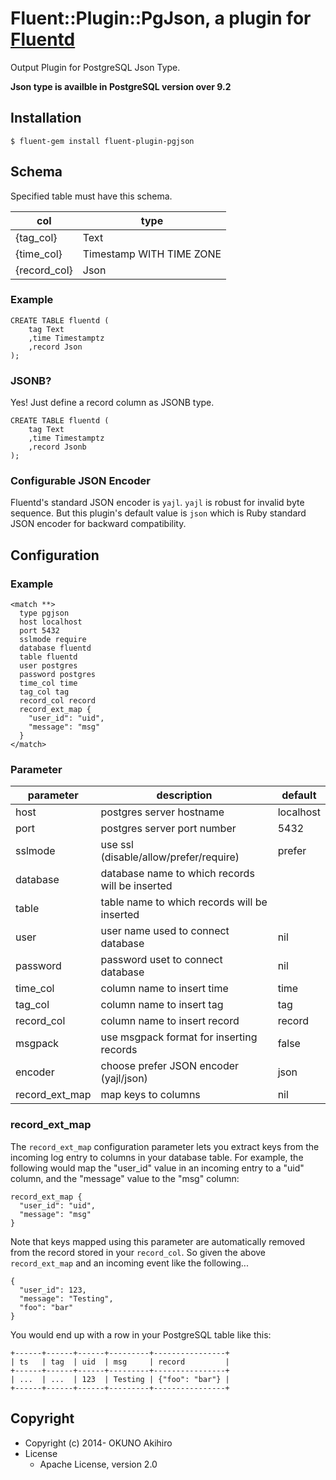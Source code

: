 # Fluent::Plugin::PgJson, a plugin for [Fluentd](http://fluentd.org)

Output Plugin for PostgreSQL Json Type.

<b>Json type is availble in PostgreSQL version over 9.2</b>

## Installation

`$ fluent-gem install fluent-plugin-pgjson`

## Schema

Specified table must have this schema.

|col|type|
|---|---|
|{tag_col}|Text|
|{time_col}|Timestamp WITH TIME ZONE|
|{record_col}|Json|

### Example

```
CREATE TABLE fluentd (
    tag Text
    ,time Timestamptz
    ,record Json
);
```
### JSONB?

Yes! Just define a record column as JSONB type.

```
CREATE TABLE fluentd (
    tag Text
    ,time Timestamptz
    ,record Jsonb
);
```

### Configurable JSON Encoder

Fluentd's standard JSON encoder is `yajl`.
`yajl` is robust for invalid byte sequence.
But this plugin's default value is `json` which is Ruby standard JSON encoder for backward compatibility.

## Configuration

### Example

```
<match **>
  type pgjson
  host localhost
  port 5432
  sslmode require
  database fluentd
  table fluentd
  user postgres
  password postgres
  time_col time
  tag_col tag
  record_col record
  record_ext_map {
    "user_id": "uid",
    "message": "msg"
  }
</match>
```

### Parameter

|parameter|description|default|
|---|---|---|
|host|postgres server hostname|localhost|
|port|postgres server port number|5432|
|sslmode|use ssl (disable/allow/prefer/require)|prefer||
|database|database name to which records will be inserted||
|table|table name to which records will be inserted||
|user|user name used to connect database|nil|
|password|password uset to connect database|nil|
|time_col|column name to insert time|time|
|tag_col|column name to insert tag|tag|
|record_col|column name to insert record|record|
|msgpack|use msgpack format for inserting records|false|
|encoder|choose prefer JSON encoder (yajl/json)|json|
|record_ext_map|map keys to columns|nil|

### record_ext_map

The `record_ext_map` configuration parameter lets you extract keys from the
incoming log entry to columns in your database table. For example, the following
would map the "user_id" value in an incoming entry to a "uid" column, and the
"message" value to the "msg" column:

```
record_ext_map {
  "user_id": "uid",
  "message": "msg"
}
```

Note that keys mapped using this parameter are automatically removed from the
record stored in your `record_col`. So given the above `record_ext_map` and an
incoming event like the following...

```
{
  "user_id": 123,
  "message": "Testing",
  "foo": "bar"
}
```

You would end up with a row in your PostgreSQL table like this:

```
+------+------+------+---------+----------------+
| ts   | tag  | uid  | msg     | record         |
+------+------+------+---------+----------------+
| ...  | ...  | 123  | Testing | {"foo": "bar"} |
+------+------+------+---------+----------------+
```


## Copyright

* Copyright (c) 2014- OKUNO Akihiro
* License
    * Apache License, version 2.0
